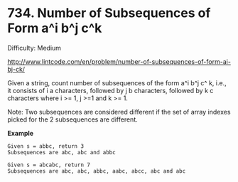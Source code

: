 # 734. Number of Subsequences of Form a^i b^j c^k

Difficulty: Medium

http://www.lintcode.com/en/problem/number-of-subsequences-of-form-ai-bj-ck/

Given a string, count number of subsequences of the form a^i b^j c^ k, i.e., it consists of i a characters, followed by j b characters, followed by k c characters where i >= 1, j >=1 and k >= 1.

Note: Two subsequences are considered different if the set of array indexes picked for the 2 subsequences are different.

**Example**  
```
Given s = abbc, return 3
Subsequences are abc, abc and abbc

Given s = abcabc, return 7
Subsequences are abc, abc, abbc, aabc, abcc, abc and abc
```
